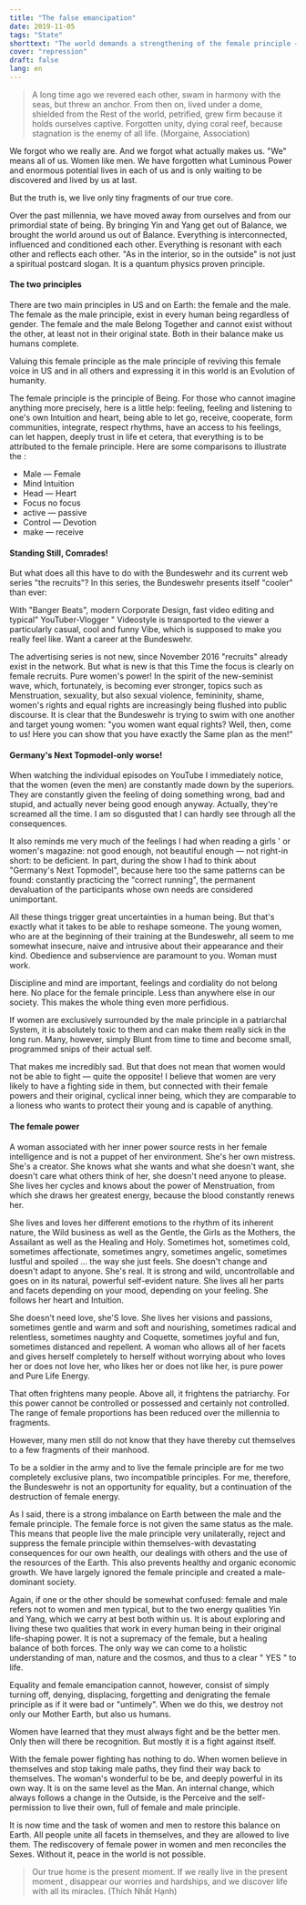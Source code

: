 ```yaml
---
title: "The false emancipation"
date: 2019-11-05
tags: "State"
shorttext: "The world demands a strengthening of the female principle — women in the Bundeswehr strengthen only the patriarchy and its violence Agenda."
cover: "repression"
draft: false
lang: en
---
```


> A long time ago we revered each other, swam in harmony with the seas, but threw an anchor. From then on, lived under a dome, shielded from the Rest of the world, petrified, grew firm because it holds ourselves captive. Forgotten unity, dying coral reef, because stagnation is the enemy of all life. (Morgaine, Association)

We forgot who we really are. And we forgot what actually makes us. "We" means all of us. Women like men. We have forgotten what Luminous Power and enormous potential lives in each of us and is only waiting to be discovered and lived by us at last.

But the truth is, we live only tiny fragments of our true core.

Over the past millennia, we have moved away from ourselves and from our primordial state of being. By bringing Yin and Yang get out of Balance, we brought the world around us out of Balance. Everything is interconnected, influenced and conditioned each other. Everything is resonant with each other and reflects each other. "As in the interior, so in the outside" is not just a spiritual postcard slogan. It is a quantum physics proven principle.

#### The two principles

There are two main principles in US and on Earth: the female and the male. The female as the male principle, exist in every human being regardless of gender. The female and the male Belong Together and cannot exist without the other, at least not in their original state. Both in their balance make us humans complete.

Valuing this female principle as the male principle of reviving this female voice in US and in all others and expressing it in this world is an Evolution of humanity.

The female principle is the principle of Being. For those who cannot imagine anything more precisely, here is a little help: feeling, feeling and listening to one's own Intuition and heart, being able to let go, receive, cooperate, form communities, integrate, respect rhythms, have an access to his feelings, can let happen, deeply trust in life et cetera, that everything is to be attributed to the female principle. Here are some comparisons to illustrate the :

  - Male — Female
  - Mind Intuition
  - Head — Heart
  - Focus no focus
  - active — passive
  - Control — Devotion
  - make — receive

#### Standing Still, Comrades!

But what does all this have to do with the Bundeswehr and its current web series "the recruits"? In this series, the Bundeswehr presents itself "cooler" than ever:

With "Banger Beats", modern Corporate Design, fast video editing and typical" YouTuber-Vlogger " Videostyle is transported to the viewer a particularly casual, cool and funny Vibe, which is supposed to make you really feel like. Want a career at the Bundeswehr.

The advertising series is not new, since November 2016 "recruits" already exist in the network. But what is new is that this Time the focus is clearly on female recruits. Pure women's power! In the spirit of the new-seminist wave, which, fortunately, is becoming ever stronger, topics such as Menstruation, sexuality, but also sexual violence, femininity, shame, women's rights and equal rights are increasingly being flushed into public discourse. It is clear that the Bundeswehr is trying to swim with one another and target young women: "you women want equal rights? Well, then, come to us! Here you can show that you have exactly the Same plan as the men!“

#### Germany's Next Topmodel-only worse!

When watching the individual episodes on YouTube I immediately notice, that the women (even the men) are constantly made down by the superiors. They are constantly given the feeling of doing something wrong, bad and stupid, and actually never being good enough anyway. Actually, they're screamed all the time. I am so disgusted that I can hardly see through all the consequences.

It also reminds me very much of the feelings I had when reading a girls ' or women's magazine: not good enough, not beautiful enough — not right-in short: to be deficient. In part, during the show I had to think about "Germany's Next Topmodel", because here too the same patterns can be found: constantly practicing the "correct running", the permanent devaluation of the participants whose own needs are considered unimportant.

All these things trigger great uncertainties in a human being. But that's exactly what it takes to be able to reshape someone. The young women, who are at the beginning of their training at the Bundeswehr, all seem to me somewhat insecure, naive and intrusive about their appearance and their kind. Obedience and subservience are paramount to you. Woman must work.

Discipline and mind are important, feelings and cordiality do not belong here. No place for the female principle. Less than anywhere else in our society. This makes the whole thing even more perfidious.

If women are exclusively surrounded by the male principle in a patriarchal System, it is absolutely toxic to them and can make them really sick in the long run. Many, however, simply Blunt from time to time and become small, programmed snips of their actual self.

That makes me incredibly sad. But that does not mean that women would not be able to fight — quite the opposite! I believe that women are very likely to have a fighting side in them, but connected with their female powers and their original, cyclical inner being, which they are comparable to a lioness who wants to protect their young and is capable of anything.

#### The female power

A woman associated with her inner power source rests in her female intelligence and is not a puppet of her environment. She's her own mistress. She's a creator. She knows what she wants and what she doesn't want, she doesn't care what others think of her, she doesn't need anyone to please. She lives her cycles and knows about the power of Menstruation, from which she draws her greatest energy, because the blood constantly renews her.

She lives and loves her different emotions to the rhythm of its inherent nature, the Wild business as well as the Gentle, the Girls as the Mothers, the Assailant as well as the Healing and Holy. Sometimes hot, sometimes cold, sometimes affectionate, sometimes angry, sometimes angelic, sometimes lustful and spoiled ... the way she just feels. She doesn't change and doesn't adapt to anyone. She's real. It is strong and wild, uncontrollable and goes on in its natural, powerful self-evident nature. She lives all her parts and facets depending on your mood, depending on your feeling. She follows her heart and Intuition.

She doesn't need love, she'S love. She lives her visions and passions, sometimes gentle and warm and soft and nourishing, sometimes radical and relentless, sometimes naughty and Coquette, sometimes joyful and fun, sometimes distanced and repellent. A woman who allows all of her facets and gives herself completely to herself without worrying about who loves her or does not love her, who likes her or does not like her, is pure power and Pure Life Energy.

That often frightens many people. Above all, it frightens the patriarchy. For this power cannot be controlled or possessed and certainly not controlled. The range of female proportions has been reduced over the millennia to fragments.

However, many men still do not know that they have thereby cut themselves to a few fragments of their manhood.

To be a soldier in the army and to live the female principle are for me two completely exclusive plans, two incompatible principles. For me, therefore, the Bundeswehr is not an opportunity for equality, but a continuation of the destruction of female energy.

As I said, there is a strong imbalance on Earth between the male and the female principle. The female force is not given the same status as the male. This means that people live the male principle very unilaterally, reject and suppress the female principle within themselves-with devastating consequences for our own health, our dealings with others and the use of the resources of the Earth. This also prevents healthy and organic economic growth. We have largely ignored the female principle and created a male-dominant society.

Again, if one or the other should be somewhat confused: female and male refers not to women and men typical, but to the two energy qualities Yin and Yang, which we carry at best both within us. It is about exploring and living these two qualities that work in every human being in their original life-shaping power. It is not a supremacy of the female, but a healing balance of both forces. The only way we can come to a holistic understanding of man, nature and the cosmos, and thus to a clear " YES " to life.

Equality and female emancipation cannot, however, consist of simply turning off, denying, displacing, forgetting and denigrating the female principle as if it were bad or "untimely". When we do this, we destroy not only our Mother Earth, but also us humans.

Women have learned that they must always fight and be the better men. Only then will there be recognition. But mostly it is a fight against itself.

With the female power fighting has nothing to do. When women believe in themselves and stop taking male paths, they find their way back to themselves. The woman's wonderful to be be, and deeply powerful in its own way. It is on the same level as the Man. An internal change, which always follows a change in the Outside, is the Perceive and the self-permission to live their own, full of female and male principle.

It is now time and the task of women and men to restore this balance on Earth. All people unite all facets in themselves, and they are allowed to live them. The rediscovery of female power in women and men reconciles the Sexes. Without it, peace in the world is not possible.

> Our true home is the present moment. If we really live in the present moment , disappear our worries and hardships, and we discover life with all its miracles. (Thích Nhất Hạnh)
